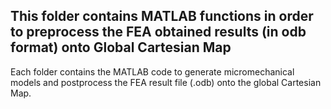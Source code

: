 ## This folder contains MATLAB functions in order to preprocess the FEA obtained results (in odb format) onto Global Cartesian Map

Each folder contains the MATLAB code to generate micromechanical models and postprocess the FEA result file (.odb) onto the global Cartesian Map.
